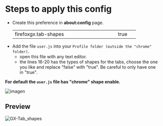 # Steps to apply this config
<ul><li>Create this preference in <b>about:config</b> page.</li>
<table><tr>
    <td width="320px">firefoxgx.tab-shapes</td>
    <td width="50px">true</td></tr>
</table>
<li>Add the file <code>user.js</code> into your <code>Profile folder (outside the "chrome" folder)</code>.
    <ul>
      <li>open this file with any text editor.</li>
      <li>the lines 16-20 has the types of shapes for the tabs, choose the one you like and replace "false" with "true".
       Be careful to only have one in "true".</li>
    </ul></li>
</ul>

<p><b>For default the <code>user.js</code> file has "chrome" shape enable.</b></p>

![imagen](https://user-images.githubusercontent.com/22057609/217698676-5337004e-f047-46bd-bef6-3ef56065aed3.png)

## Preview

![GX-Tab_shapes](https://user-images.githubusercontent.com/22057609/211934914-f46a674a-f636-4daa-bc37-981a7e2a2901.png)
